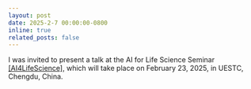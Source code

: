 ```yaml
---
layout: post
date: 2025-2-7 00:00:00-0800
inline: true
related_posts: false
---
```


I was invited to present a talk at the AI for Life Science Seminar [[AI4LifeScience]](https://mp.weixin.qq.com/s?search_click_id=17338455204670316906-1748404682056-0255300732&__biz=MjM5ODMwNDY3Nw%3D%3D&mid=2657852207&idx=1&sn=e9b9df9b800a1328c898398b64107f2a&chksm=bc1b651ab98540208b6d40206f9eae00c5c5e6a7b1968bd65dd7dfce45e018b7509d2aad6e33&scene=7#rd), which will take place on February 23, 2025, in UESTC, Chengdu, China.